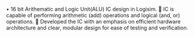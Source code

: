 •	16 bit  Arithematic and Logic Unit(ALU) IC design in Logisim.
	IC is capable of performing arithmetic (add) operations and logical (and, or) operations.
	Developed the IC with an emphasis on efficient hardware architecture and clear, modular design for ease of testing and verification.
